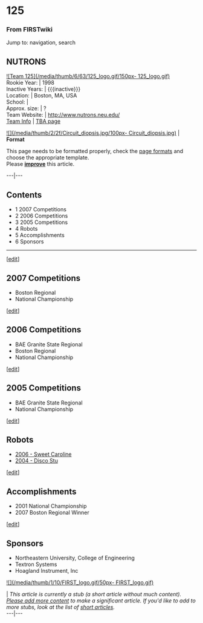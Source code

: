 # 125

### From FIRSTwiki

Jump to: navigation, search

NUTRONS  
---  
[![Team 125](/media/thumb/6/63/125_logo.gif/150px-
125_logo.gif)](/index.php/Image:125_logo.gif "Team 125" )  
Rookie Year: | 1998  
Inactive Years: | {{{inactive}}}  
Location: | Boston, MA, USA  
School: |  
Approx. size: | ?  
Team Website: | <http://www.nutrons.neu.edu/>  
[Team Info](https://my.usfirst.org/myarea/index.lasso?page=teaminfo&team=125
"https://my.usfirst.org/myarea/index.lasso?page=teaminfo&team=125" ) | [TBA
page](http://www.thebluealliance.net/tbatv/team.php?team=125
"http://www.thebluealliance.net/tbatv/team.php?team=125" )  
  
  

[![](/media/thumb/2/2f/Circuit_diopsis.jpg/100px-
Circuit_diopsis.jpg)](/index.php/Image:Circuit_diopsis.jpg "" ) |  **Format**  

This page needs to be formatted properly, check the [page
formats](/index.php/FIRSTwiki:Page_formats "FIRSTwiki:Page formats" ) and
choose the appropriate template.  
Please **[improve](http://www.firstwiki.net/index.php?title=125&action=edit
"http://www.firstwiki.net/index.php?title=125&action=edit" )** this article.  
  
---|---  
  
  

## Contents

  * 1 2007 Competitions
  * 2 2006 Competitions
  * 3 2005 Competitions
  * 4 Robots
  * 5 Accomplishments
  * 6 Sponsors  
---  
  
[[edit](/index.php?title=125&action=edit&section=1 "Edit section: 2007
Competitions" )]

## 2007 Competitions

  * Boston Regional 
  * National Championship 

[[edit](/index.php?title=125&action=edit&section=2 "Edit section: 2006
Competitions" )]

## 2006 Competitions

  * BAE Granite State Regional 
  * Boston Regional 
  * National Championship 

[[edit](/index.php?title=125&action=edit&section=3 "Edit section: 2005
Competitions" )]

## 2005 Competitions

  * BAE Granite State Regional 
  * National Championship 

[[edit](/index.php?title=125&action=edit&section=4 "Edit section: Robots" )]

## Robots

  * [2006 - Sweet Caroline](/index.php?title=Sweet_Caroline_%28125%29&action=edit "Sweet Caroline \(125\)" )
  * [2004 - Disco Stu](/index.php?title=Disco_Stu_%28125%29&action=edit "Disco Stu \(125\)" )

[[edit](/index.php?title=125&action=edit&section=5 "Edit section:
Accomplishments" )]

## Accomplishments

  * 2001 National Championship 
  * 2007 Boston Regional Winner 

[[edit](/index.php?title=125&action=edit&section=6 "Edit section: Sponsors" )]

## Sponsors

  * Northeastern University, College of Engineering 
  * Textron Systems 
  * Hoagland Instrument, Inc 

[![](/media/thumb/1/10/FIRST_logo.gif/50px-
FIRST_logo.gif)](/index.php/Image:FIRST_logo.gif "" )

|  _This article is currently a stub (a short article without much content).
[Please add more
content](http://www.firstwiki.net/index.php?title=125&action=edit
"http://www.firstwiki.net/index.php?title=125&action=edit" ) to make a
significant article. If you'd like to add to more stubs, look at the list of
[short articles](/index.php/Special:Shortpages "Special:Shortpages" )._  
---|---  
  
